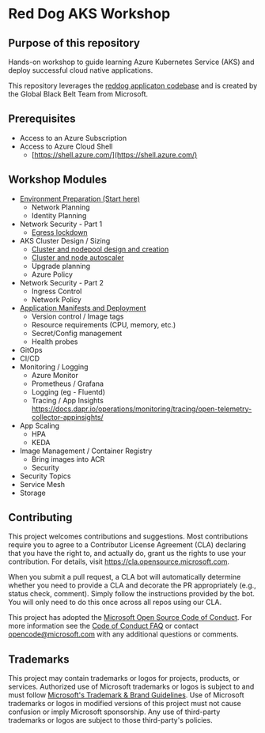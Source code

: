 # Red Dog AKS Workshop

## Purpose of this repository

Hands-on workshop to guide learning Azure Kubernetes Service (AKS) and deploy successful cloud native applications.

This repository leverages the [reddog applicaton codebase](https://github.com/Azure/reddog-code) and is created by the Global Black Belt Team from Microsoft.

## Prerequisites

* Access to an Azure Subscription
* Access to Azure Cloud Shell
  * [https://shell.azure.com/](https://shell.azure.com/)

## Workshop Modules

* [Environment Preparation (Start here)](./docs/environment-prep.md)
    * Network Planning
    * Identity Planning
* Network Security - Part 1
    * [Egress lockdown](./docs/egress-lockdown.md)
* AKS Cluster Design / Sizing
    * [Cluster and nodepool design and creation](./docs/cluster-creation.md)
    * [Cluster and node autoscaler](./docs/autoscaling-setup.md)
    * Upgrade planning
    * Azure Policy
* Network Security - Part 2
    * Ingress Control
    * Network Policy 
* [Application Manifests and Deployment](./docs/app-deployment.md)
    * Version control / Image tags
    * Resource requirements (CPU, memory, etc.)
    * Secret/Config management
    * Health probes
* GitOps
* CI/CD 
* Monitoring / Logging
    * Azure Monitor
    * Prometheus / Grafana
    * Logging (eg - Fluentd)
    * Tracing / App Insights   
        https://docs.dapr.io/operations/monitoring/tracing/open-telemetry-collector-appinsights/
* App Scaling
    * HPA
    * KEDA
* Image Management / Container Registry
    * Bring images into ACR 
    * Security
* Security Topics
* Service Mesh
* Storage

## Contributing

This project welcomes contributions and suggestions.  Most contributions require you to agree to a
Contributor License Agreement (CLA) declaring that you have the right to, and actually do, grant us
the rights to use your contribution. For details, visit https://cla.opensource.microsoft.com.

When you submit a pull request, a CLA bot will automatically determine whether you need to provide
a CLA and decorate the PR appropriately (e.g., status check, comment). Simply follow the instructions
provided by the bot. You will only need to do this once across all repos using our CLA.

This project has adopted the [Microsoft Open Source Code of Conduct](https://opensource.microsoft.com/codeofconduct/).
For more information see the [Code of Conduct FAQ](https://opensource.microsoft.com/codeofconduct/faq/) or
contact [opencode@microsoft.com](mailto:opencode@microsoft.com) with any additional questions or comments.

## Trademarks

This project may contain trademarks or logos for projects, products, or services. Authorized use of Microsoft 
trademarks or logos is subject to and must follow 
[Microsoft's Trademark & Brand Guidelines](https://www.microsoft.com/en-us/legal/intellectualproperty/trademarks/usage/general).
Use of Microsoft trademarks or logos in modified versions of this project must not cause confusion or imply Microsoft sponsorship.
Any use of third-party trademarks or logos are subject to those third-party's policies.
